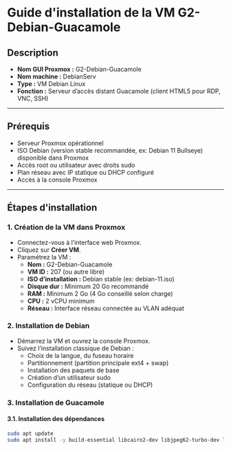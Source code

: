 # Guide d'installation de la VM G2-Debian-Guacamole

## Description
- **Nom GUI Proxmox :** G2-Debian-Guacamole  
- **Nom machine :** DebianServ  
- **Type :** VM Debian Linux  
- **Fonction :** Serveur d’accès distant Guacamole (client HTML5 pour RDP, VNC, SSH)  

---

## Prérequis
- Serveur Proxmox opérationnel  
- ISO Debian (version stable recommandée, ex: Debian 11 Bullseye) disponible dans Proxmox  
- Accès root ou utilisateur avec droits sudo  
- Plan réseau avec IP statique ou DHCP configuré  
- Accès à la console Proxmox  

---

## Étapes d'installation

### 1. Création de la VM dans Proxmox
- Connectez-vous à l’interface web Proxmox.  
- Cliquez sur **Créer VM**.  
- Paramétrez la VM :  
  - **Nom :** G2-Debian-Guacamole  
  - **VM ID :** 207 (ou autre libre)  
  - **ISO d’installation :** Debian stable (ex: debian-11.iso)  
  - **Disque dur :** Minimum 20 Go recommandé  
  - **RAM :** Minimum 2 Go (4 Go conseillé selon charge)  
  - **CPU :** 2 vCPU minimum  
  - **Réseau :** Interface réseau connectée au VLAN adéquat  

### 2. Installation de Debian
- Démarrez la VM et ouvrez la console Proxmox.  
- Suivez l’installation classique de Debian :  
  - Choix de la langue, du fuseau horaire  
  - Partitionnement (partition principale ext4 + swap)  
  - Installation des paquets de base  
  - Création d’un utilisateur sudo  
  - Configuration du réseau (statique ou DHCP)  

### 3. Installation de Guacamole

#### 3.1. Installation des dépendances
```bash
sudo apt update
sudo apt install -y build-essential libcairo2-dev libjpeg62-turbo-dev libpng-dev libtool-bin libossp-uuid-dev libavcodec-dev libavformat-dev libavutil-dev libswscale-dev freerdp2-dev libpango1.0-dev libssh2-1-dev libtelnet-dev libvncserver-dev libpulse-dev libssl-dev libvorbis-dev libwebp-dev tomcat9 tomcat9-admin tomcat9-common mysql-server mysql-client mysql-common mysql-server-core-8.0 mysql-client-core-8.0
